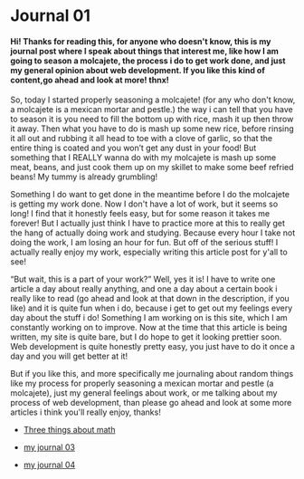 # Journal 01

#### Hi! Thanks for reading this, for anyone who doesn't know, this is my journal post where I speak about things that interest me, like how I am going to season a molcajete, the process i do to get work done, and just my general opinion about web development. If you like this kind of content,go ahead and look at more! thnx!

So, today I started properly seasoning a molcajete! (for any who don't know, a molcajete is a mexican mortar and pestle.) the way i can tell that you have to season it is you need to fill the bottom up with rice, mash it up then throw it away. Then what you have to do is mash up some new rice, before rinsing it all out and rubbing it all head to toe with a clove of garlic, so that the entire thing is coated and you won’t get any dust in your food! But something that I REALLY wanna do with my molcajete is mash up some meat, beans, and just cook them up on my skillet to make some beef refried beans! My tummy is already grumbling!

Something I do want to get done in the meantime before I do the molcajete is getting my work done. Now I don't have a lot of work, but it seems so long! I find that it honestly feels easy, but for some reason it takes me forever! But I actually just think I have to practice more at this to really get the hang of actually doing work and studying. Because every hour I take not doing the work, I am losing an hour for fun. But off of the serious stuff! I actually really enjoy my work, especially writing this article post for y'all to see!

“But wait, this is a part of your work?” Well, yes it is! I have to write one article a day about really anything, and one a day about a certain book i really like to read (go ahead and look at that down in the description, if you like) and it is quite fun when i do, because i get to get out my feelings every day about the stuff i do! Something I am working on is this site, which  I am constantly working on to improve. Now at the time that this article is being written, my site is quite bare, but I do hope to get it looking prettier soon. Web development is quite honestly pretty easy, you just have to do it once a day and you will get better at it!

But if you like this, and more specifically me journaling about random things like my process for properly seasoning a mexican mortar and pestle (a molcajete), just my general feelings about work, or me talking about my process of web development, than please go ahead and look at some more articles i think you'll really enjoy, thanks!

- [Three things about math](https://lecartertimes.github.io/articleone.html)

- [my journal 03](https://lecartertimes.github.io/articlefour.html)

- [my journal 04](https://lecartertimes.github.io/articlefive.html)
